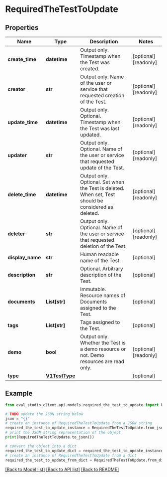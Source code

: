 # RequiredTheTestToUpdate


## Properties

Name | Type | Description | Notes
------------ | ------------- | ------------- | -------------
**create_time** | **datetime** | Output only. Timestamp when the Test was created. | [optional] [readonly] 
**creator** | **str** | Output only. Name of the user or service that requested creation of the Test. | [optional] [readonly] 
**update_time** | **datetime** | Output only. Optional. Timestamp when the Test was last updated. | [optional] [readonly] 
**updater** | **str** | Output only. Optional. Name of the user or service that requested update of the Test. | [optional] [readonly] 
**delete_time** | **datetime** | Output only. Optional. Set when the Test is deleted. When set, Test should be considered as deleted. | [optional] [readonly] 
**deleter** | **str** | Output only. Optional. Name of the user or service that requested deletion of the Test. | [optional] [readonly] 
**display_name** | **str** | Human readable name of the Test. | [optional] 
**description** | **str** | Optional. Arbitrary description of the Test. | [optional] 
**documents** | **List[str]** | Immutable. Resource names of Documents assigned to the Test. | [optional] 
**tags** | **List[str]** | Tags assigned to the Test. | [optional] 
**demo** | **bool** | Output only. Whether the Test is a demo resource or not. Demo resources are read only. | [optional] [readonly] 
**type** | [**V1TestType**](V1TestType.md) |  | [optional] 

## Example

```python
from eval_studio_client.api.models.required_the_test_to_update import RequiredTheTestToUpdate

# TODO update the JSON string below
json = "{}"
# create an instance of RequiredTheTestToUpdate from a JSON string
required_the_test_to_update_instance = RequiredTheTestToUpdate.from_json(json)
# print the JSON string representation of the object
print(RequiredTheTestToUpdate.to_json())

# convert the object into a dict
required_the_test_to_update_dict = required_the_test_to_update_instance.to_dict()
# create an instance of RequiredTheTestToUpdate from a dict
required_the_test_to_update_from_dict = RequiredTheTestToUpdate.from_dict(required_the_test_to_update_dict)
```
[[Back to Model list]](../README.md#documentation-for-models) [[Back to API list]](../README.md#documentation-for-api-endpoints) [[Back to README]](../README.md)


